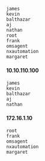 ```text
james
kevin
balthazar
aj
nathan
root
frank
omsagent
nxautomation
margaret
```

#### 10.10.110.100

```text
james
kevin
balthazar
aj
nathan
```

#### 172.16.1.10

```text
root
frank
omsagent
nxautomation
margaret
```